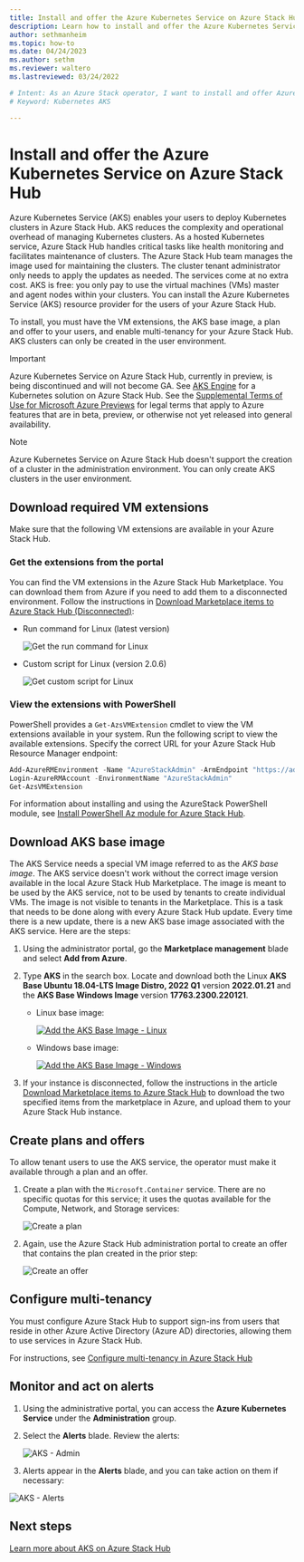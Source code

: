 ```yaml
---
title: Install and offer the Azure Kubernetes Service on Azure Stack Hub
description: Learn how to install and offer the Azure Kubernetes Service on Azure Stack Hub.
author: sethmanheim
ms.topic: how-to
ms.date: 04/24/2023
ms.author: sethm
ms.reviewer: waltero
ms.lastreviewed: 03/24/2022

# Intent: As an Azure Stack operator, I want to install and offer Azure Kubernetes Service on Azure Stack Hub so my supported user can offer containerized solutions.
# Keyword: Kubernetes AKS

---
```


# Install and offer the Azure Kubernetes Service on Azure Stack Hub

Azure Kubernetes Service (AKS) enables your users to deploy Kubernetes clusters in Azure Stack Hub. AKS reduces the complexity and operational overhead of managing Kubernetes clusters. As a hosted Kubernetes service, Azure Stack Hub handles critical tasks like health monitoring and facilitates maintenance of clusters. The Azure Stack Hub team manages the image used for maintaining the clusters. The cluster tenant administrator only needs to apply the updates as needed. The services come at no extra cost. AKS is free: you only pay to use the virtual machines (VMs) master and agent nodes within your clusters. You can install the Azure Kubernetes Service (AKS) resource provider for the users of your Azure Stack Hub.

To install, you must have the VM extensions, the AKS base image, a plan and offer to your users, and enable multi-tenancy for your Azure Stack Hub. AKS clusters can only be created in the user environment.

> [!IMPORTANT]  
> Azure Kubernetes Service on Azure Stack Hub, currently in preview, is being discontinued and will not become GA. See [AKS Engine](../user/azure-stack-kubernetes-aks-engine-overview.md) for a Kubernetes solution on Azure Stack Hub. 
> See the [Supplemental Terms of Use for Microsoft Azure Previews](https://azure.microsoft.com/support/legal/preview-supplemental-terms/) for legal terms that apply to Azure features that are in beta, preview, or otherwise not yet released into general availability.

> [!NOTE]  
> Azure Kubernetes Service on Azure Stack Hub doesn't support the creation of a cluster in the administration environment. You can only create AKS clusters in the user environment.

## Download required VM extensions

Make sure that the following VM extensions are available in your Azure Stack Hub.

### Get the extensions from the portal

You can find the VM extensions in the Azure Stack Hub Marketplace. You can download them from Azure if you need to add them to a disconnected environment. Follow the instructions in [Download Marketplace items to Azure Stack Hub (Disconnected)](azure-stack-download-azure-marketplace-item.md?&tabs=az1%2Caz2&pivots=state-disconnected):

- Run command for Linux (latest version)

    ![Get the run command for Linux](media/aks-add-on/get-run-command-for-linux.png)

- Custom script for Linux (version 2.0.6)

    ![Get custom script for Linux](media/aks-add-on/get-custom-script-for-linux.png)

### View the extensions with PowerShell

PowerShell provides a `Get-AzsVMExtension` cmdlet to view the VM extensions available in your system. Run the following script to view the available extensions. Specify the correct URL for your Azure Stack Hub Resource Manager endpoint:

```powershell  
Add-AzureRMEnvironment -Name "AzureStackAdmin" -ArmEndpoint "https://adminmanagement.<location>.<yourdomainname>/"
Login-AzureRMAccount -EnvironmentName "AzureStackAdmin"
Get-AzsVMExtension
```

For information about installing and using the AzureStack PowerShell module, see [Install PowerShell Az module for Azure Stack Hub](powershell-install-az-module.md).

## Download AKS base image

The AKS Service needs a special VM image referred to as the *AKS base image*. The AKS service doesn't work without the correct image version available in the local Azure Stack Hub Marketplace. The image is meant to be used by the AKS service, not to be used by tenants to create individual VMs. The image is not visible to tenants in the Marketplace. This is a task that needs to be done along with every Azure Stack Hub update. Every time there is a new update, there is a new AKS base image associated with the AKS service. Here are the steps:

1. Using the administrator portal, go the **Marketplace management** blade and select **Add from Azure**.
1. Type **AKS** in the search box. Locate and download both the Linux **AKS Base Ubuntu 18.04-LTS Image Distro, 2022 Q1** version **2022.01.21** and the **AKS Base Windows Image** version **17763.2300.220121**.

    - Linux base image:

        [![Add the AKS Base Image - Linux](media/aks-add-on/aks-base-image-linux.png)](media/aks-add-on/aks-base-image-linux.png#lightbox)

    - Windows base image:

        [![Add the AKS Base Image - Windows](media/aks-add-on/aks-base-image-windows.png)](media/aks-add-on/aks-base-image-windows.png#lightbox)

1. If your instance is disconnected, follow the instructions in the article [Download Marketplace items to Azure Stack Hub](azure-stack-download-azure-marketplace-item.md) to download the two specified items from the marketplace in Azure, and upload them to your Azure Stack Hub instance.

## Create plans and offers

To allow tenant users to use the AKS service, the operator must make it available through a plan and an offer.

1. Create a plan with the `Microsoft.Container` service. There are no specific quotas for this service; it uses the quotas available for the Compute, Network, and Storage services:

    ![Create a plan](media/aks-add-on/aks-create-a-plan.png)

1. Again, use the Azure Stack Hub administration portal to create an offer that contains the plan created in the prior step:

    ![Create an offer](media/aks-add-on/aks-create-an-offer.png)

## Configure multi-tenancy

You must configure Azure Stack Hub to support sign-ins from users that reside in other Azure Active Directory (Azure AD) directories, allowing them to use services in Azure Stack Hub.

For instructions, see [Configure multi-tenancy in Azure Stack Hub](enable-multitenancy.md&pivots=management-tool-powershell&preserve-view=true)

## Monitor and act on alerts

1. Using the administrative portal, you can access the **Azure Kubernetes Service** under the **Administration** group.
1. Select the **Alerts** blade. Review the alerts:

    ![AKS - Admin](media/aks-add-on/aks-admin.png)

1. Alerts appear in the **Alerts** blade, and you can take action on them if necessary:

![AKS - Alerts](media/aks-add-on/aks-alerts.png)

## Next steps

[Learn more about AKS on Azure Stack Hub](../user/aks-overview.md)
